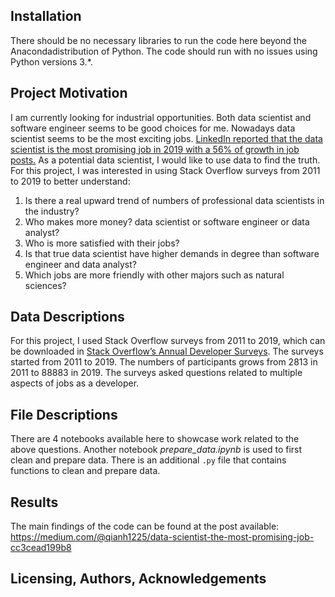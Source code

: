 ## Installation

There should be no necessary libraries to run the code here beyond the Anacondadistribution of Python. The code should run with no issues using Python versions 3.*.

## Project Motivation

I am currently looking for industrial opportunities. Both data scientist and software engineer seems to be good choices for me. Nowadays data scientist seems to be the most exciting jobs.  [LinkedIn reported that the data scientist is the most promising job in 2019 with a 56% of growth in job posts.](https://blog.linkedin.com/2019/january/10/linkedins-most-promising-jobs-of-2019)   As a potential data scientist, I would like to use data to find the truth. For this project, I was interested in using Stack Overflow surveys from 2011 to 2019 to better understand:
1.  Is there a real upward trend of numbers of professional data scientists in the industry?
2. Who makes more money? data scientist or software engineer or data analyst?
3. Who is more satisfied with their jobs?
4. Is that true data scientist have higher demands in degree than software engineer and data analyst?
5. Which jobs are more friendly with other majors such as natural sciences?

## Data Descriptions

For this project, I used Stack Overflow surveys from 2011 to 2019, which can be downloaded in [Stack Overflow’s Annual Developer Surveys](https://insights.stackoverflow.com/survey).  The surveys started from 2011 to 2019. The numbers of participants grows from 2813 in 2011 to 88883 in 2019. The surveys asked questions related to multiple aspects of jobs as a developer.

## File Descriptions

There are 4 notebooks available here to showcase work related to the above questions. Another notebook *prepare_data.ipynb* is used to first clean and prepare data. There is an additional  `.py`  file that contains functions to clean and prepare data.

## Results

The main findings of the code can be found at the post available: 
https://medium.com/@qianh1225/data-scientist-the-most-promising-job-cc3cead199b8

## Licensing, Authors, Acknowledgements

